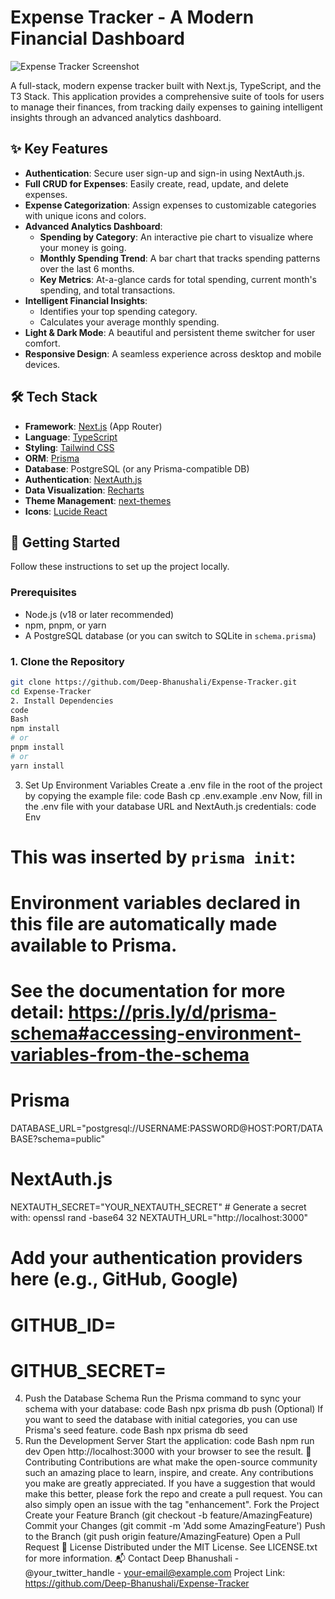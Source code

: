 # Expense Tracker - A Modern Financial Dashboard

![Expense Tracker Screenshot](https://i.imgur.com/your-screenshot-url.png) <!-- It's highly recommended to add a screenshot of your app here! -->

A full-stack, modern expense tracker built with Next.js, TypeScript, and the T3 Stack. This application provides a comprehensive suite of tools for users to manage their finances, from tracking daily expenses to gaining intelligent insights through an advanced analytics dashboard.

## ✨ Key Features

-   **Authentication**: Secure user sign-up and sign-in using NextAuth.js.
-   **Full CRUD for Expenses**: Easily create, read, update, and delete expenses.
-   **Expense Categorization**: Assign expenses to customizable categories with unique icons and colors.
-   **Advanced Analytics Dashboard**:
    -   **Spending by Category**: An interactive pie chart to visualize where your money is going.
    -   **Monthly Spending Trend**: A bar chart that tracks spending patterns over the last 6 months.
    -   **Key Metrics**: At-a-glance cards for total spending, current month's spending, and total transactions.
-   **Intelligent Financial Insights**:
    -   Identifies your top spending category.
    -   Calculates your average monthly spending.
-   **Light & Dark Mode**: A beautiful and persistent theme switcher for user comfort.
-   **Responsive Design**: A seamless experience across desktop and mobile devices.

## 🛠️ Tech Stack

-   **Framework**: [Next.js](https://nextjs.org/) (App Router)
-   **Language**: [TypeScript](https://www.typescriptlang.org/)
-   **Styling**: [Tailwind CSS](https://tailwindcss.com/)
-   **ORM**: [Prisma](https://www.prisma.io/)
-   **Database**: PostgreSQL (or any Prisma-compatible DB)
-   **Authentication**: [NextAuth.js](https://next-auth.js.org/)
-   **Data Visualization**: [Recharts](https://recharts.org/)
-   **Theme Management**: [next-themes](https://github.com/pacocoursey/next-themes)
-   **Icons**: [Lucide React](https://lucide.dev/)

## 🚀 Getting Started

Follow these instructions to set up the project locally.

### Prerequisites

-   Node.js (v18 or later recommended)
-   npm, pnpm, or yarn
-   A PostgreSQL database (or you can switch to SQLite in `schema.prisma`)

### 1. Clone the Repository

```bash
git clone https://github.com/Deep-Bhanushali/Expense-Tracker.git
cd Expense-Tracker
2. Install Dependencies
code
Bash
npm install
# or
pnpm install
# or
yarn install

```
3. Set Up Environment Variables
Create a .env file in the root of the project by copying the example file:
code
Bash
cp .env.example .env
Now, fill in the .env file with your database URL and NextAuth.js credentials:
code
Env
# This was inserted by `prisma init`:
# Environment variables declared in this file are automatically made available to Prisma.
# See the documentation for more detail: https://pris.ly/d/prisma-schema#accessing-environment-variables-from-the-schema

# Prisma
DATABASE_URL="postgresql://USERNAME:PASSWORD@HOST:PORT/DATABASE?schema=public"

# NextAuth.js
NEXTAUTH_SECRET="YOUR_NEXTAUTH_SECRET" # Generate a secret with: openssl rand -base64 32
NEXTAUTH_URL="http://localhost:3000"

# Add your authentication providers here (e.g., GitHub, Google)
# GITHUB_ID=
# GITHUB_SECRET=
4. Push the Database Schema
Run the Prisma command to sync your schema with your database:
code
Bash
npx prisma db push
(Optional) If you want to seed the database with initial categories, you can use Prisma's seed feature.
code
Bash
npx prisma db seed
5. Run the Development Server
Start the application:
code
Bash
npm run dev
Open http://localhost:3000 with your browser to see the result.
🤝 Contributing
Contributions are what make the open-source community such an amazing place to learn, inspire, and create. Any contributions you make are greatly appreciated.
If you have a suggestion that would make this better, please fork the repo and create a pull request. You can also simply open an issue with the tag "enhancement".
Fork the Project
Create your Feature Branch (git checkout -b feature/AmazingFeature)
Commit your Changes (git commit -m 'Add some AmazingFeature')
Push to the Branch (git push origin feature/AmazingFeature)
Open a Pull Request
📜 License
Distributed under the MIT License. See LICENSE.txt for more information.
📬 Contact
Deep Bhanushali - @your_twitter_handle - your-email@example.com
Project Link: https://github.com/Deep-Bhanushali/Expense-Tracker
